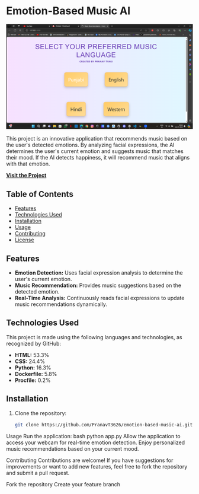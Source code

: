 # Emotion-Based Music AI
![Emotion-Based Music AI](emotion-based-music-ai.png)

This project is an innovative application that recommends music based on the user's detected emotions. By analyzing facial expressions, the AI determines the user's current emotion and suggests music that matches their mood. If the AI detects happiness, it will recommend music that aligns with that emotion.

**[Visit the Project](https://pranavt3626.github.io/Emotion-Based-Music-AI/)**

## Table of Contents

- [Features](#features)
- [Technologies Used](#technologies-used)
- [Installation](#installation)
- [Usage](#usage)
- [Contributing](#contributing)
- [License](#license)

## Features

- **Emotion Detection:** Uses facial expression analysis to determine the user's current emotion.
- **Music Recommendation:** Provides music suggestions based on the detected emotion.
- **Real-Time Analysis:** Continuously reads facial expressions to update music recommendations dynamically.

## Technologies Used

This project is made using the following languages and technologies, as recognized by GitHub:

- **HTML:** 53.3%
- **CSS:** 24.4%
- **Python:** 16.3%
- **Dockerfile:** 5.8%
- **Procfile:** 0.2%

## Installation

1. Clone the repository:
   ```bash
   git clone https://github.com/PranavT3626/emotion-based-music-ai.git
Usage
Run the application:
bash
python app.py
Allow the application to access your webcam for real-time emotion detection.
Enjoy personalized music recommendations based on your current mood.

Contributing
Contributions are welcome! If you have suggestions for improvements or want to add new features, feel free to fork the repository and submit a pull request.

Fork the repository
Create your feature branch
